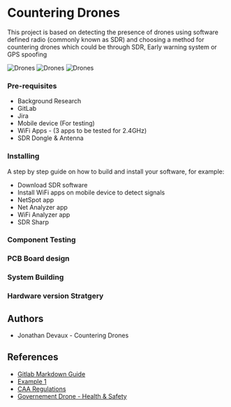 # Countering Drones
This project is based on detecting the presence of drones using software defined radio (commonly known as SDR) and choosing a method for countering drones which could be through SDR, Early warning system or GPS spoofing

![Drones](https://th.bing.com/th/id/OIP.6me6O0jtox3F-oLnPkht7gAAAA?pid=Api&w=203&h=110.02710027100271&c=7&dpr=1.25)
![Drones](https://images.idgesg.net/images/article/2020/01/snaptain-a15-drones-100827817-medium.jpg)
![Drones](https://th.bing.com/th/id/OIP.yMRWe5ACo5VgFNM4ISvhtgHaD8?pid=Api&w=203&h=108.1609375&c=7&dpr=1.25)


### Pre-requisites

* Background Research
* GitLab
* Jira
* Mobile device (For testing)
* WiFi Apps - (3 apps to be tested for 2.4GHz)
* SDR Dongle & Antenna

### Installing
A step by step guide on how to build and install your software, for example:

* Download SDR software
* Install WiFi apps on mobile device to detect signals
* NetSpot app
* Net Analyzer app
* WiFi Analyzer app
* SDR Sharp


 
### Component Testing
### PCB Board design
### System Building
### Hardware version Stratgery

## Authors

* Jonathan Devaux - Countering Drones

## References
* [Gitlab Markdown Guide](https://docs.gitlab.com/ee/user/markdown.html)
* [Example 1](https://github.com/erasmus-without-paper/ewp-specs-sec-intro/tree/v2.0.2)
* [CAA Regulations](https://www.caa.co.uk/Consumers/Unmanned-aircraft/Recreational-drones/Recreational-drone-flights)
* [Governement Drone - Health & Safety](https://www.gov.uk/government/organisations/civil-aviation-authority#:~:text=The%20Civil%20Aviation%20Authority%20(CAA,the%20ATOL%20financial%20protection%20scheme))




